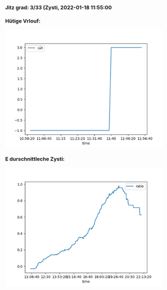 ### Jitz grad: 3/33 (Zysti, 2022-01-18 11:55:00

### Hütige Vrlouf:
![Graph](Today.png)

### E durschnittleche Zysti:
![Graph](Zysti.png)
